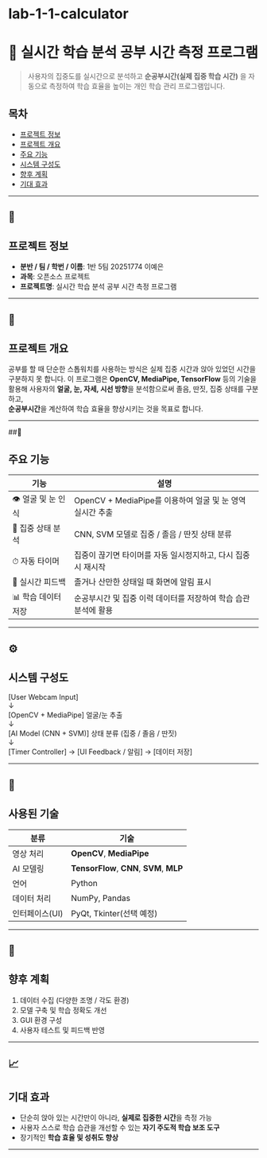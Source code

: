 # lab-1-1-calculator
# 🎯 실시간 학습 분석 공부 시간 측정 프로그램
> 사용자의 집중도를 실시간으로 분석하고 **순공부시간(실제 집중 학습 시간)** 을 자동으로 측정하여 학습 효율을 높이는 개인 학습 관리 프로그램입니다.

## 목차
- [프로젝트 정보](#프로젝트-정보)
- [프로젝트 개요](#프로젝트-개요)
- [주요 기능](#주요-기능)
- [시스템 구성도](#시스템-구성도)
- [향후 계획](#향후-계획)
- [기대 효과](#기대-효과)


---
## 📄 
## 프로젝트 정보
- **분반 / 팀 / 학번 / 이름**: 1반 5팀 20251774 이예은  
- **과목**: 오픈소스 프로젝트  
- **프로젝트명**: 실시간 학습 분석 공부 시간 측정 프로그램  

---


## 🧩
## 프로젝트 개요

공부를 할 때 단순한 스톱워치를 사용하는 방식은 실제 집중 시간과 앉아 있었던 시간을 구분하지 못 합니다.
이 프로그램은 **OpenCV, MediaPipe, TensorFlow** 등의 기술을 활용해 사용자의 **얼굴, 눈, 자세, 시선 방향**을 분석함으로써 졸음, 딴짓, 집중 상태를 구분하고,  
**순공부시간**을 계산하여 학습 효율을 향상시키는 것을 목표로 합니다.

---

##🧠
## 주요 기능

| 기능 | 설명 |
|------|------|
| 👁 얼굴 및 눈 인식 | OpenCV + MediaPipe를 이용하여 얼굴 및 눈 영역 실시간 추출 |
| 🤖 집중 상태 분석 | CNN, SVM 모델로 집중 / 졸음 / 딴짓 상태 분류 |
| ⏱ 자동 타이머 | 집중이 끊기면 타이머를 자동 일시정지하고, 다시 집중 시 재시작 |
| 🔔 실시간 피드백 | 졸거나 산만한 상태일 때 화면에 알림 표시 |
| 📊 학습 데이터 저장 | 순공부시간 및 집중 이력 데이터를 저장하여 학습 습관 분석에 활용 |

---

## ⚙️
## 시스템 구성도

[User Webcam Input]  
↓  
[OpenCV + MediaPipe] 얼굴/눈 추출  
↓  
[AI Model (CNN + SVM)] 상태 분류 (집중 / 졸음 / 딴짓)  
↓  
[Timer Controller] → [UI Feedback / 알림] → [데이터 저장]

---

## 🧰
## 사용된 기술

| 분류 | 기술 |
|------|------|
| 영상 처리 | **OpenCV**, **MediaPipe** |
| AI 모델링 | **TensorFlow**, **CNN**, **SVM**, **MLP** |
| 언어 | Python |
| 데이터 처리 | NumPy, Pandas |
| 인터페이스(UI) | PyQt, Tkinter(선택 예정) |

---

## 🚀
## 향후 계획
1. 데이터 수집 (다양한 조명 / 각도 환경)
2. 모델 구축 및 학습 정확도 개선
3. GUI 환경 구성
4. 사용자 테스트 및 피드백 반영

---
## 📈
## 기대 효과 
- 단순히 앉아 있는 시간만이 아니라, **실제로 집중한 시간**을 측정 가능
- 사용자 스스로 학습 습관을 개선할 수 있는 **자기 주도적 학습 보조 도구**
- 장기적인 **학습 효율 및 성취도 향상** 

--- 
